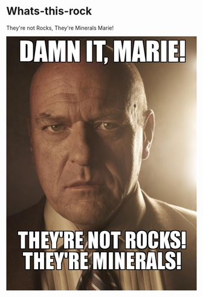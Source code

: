# Whats-this-rock
They're not Rocks, They're Minerals Marie!

![God Damn it, Marie!](imgs/marie.jpg "Title")
